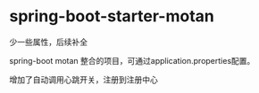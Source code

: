 # spring-boot-starter-motan

少一些属性，后续补全

spring-boot motan 整合的项目，可通过application.properties配置。

增加了自动调用心跳开关，注册到注册中心
